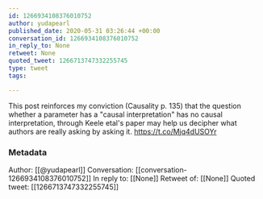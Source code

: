 ```yaml
---
id: 1266934108376010752
author: yudapearl
published_date: 2020-05-31 03:26:44 +00:00
conversation_id: 1266934108376010752
in_reply_to: None
retweet: None
quoted_tweet: 1266713747332255745
type: tweet
tags:

---
```


This post reinforces my conviction (Causality p. 135) that the question whether a parameter has a "causal interpretation" has no causal interpretation, through Keele etal's paper may help us decipher what authors are really asking by asking it. https://t.co/Mjq4dUSOYr

### Metadata

Author: [[@yudapearl]]
Conversation: [[conversation-1266934108376010752]]
In reply to: [[None]]
Retweet of: [[None]]
Quoted tweet: [[1266713747332255745]]
